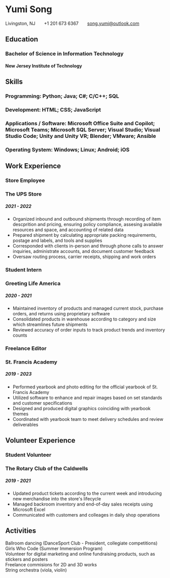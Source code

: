 # Yumi Song
Livingston, NJ &nbsp; &nbsp; &nbsp; +1 201 673 6367 &nbsp; &nbsp; &nbsp; song.yumi@outlook.com

## **Education**
### Bachelor of Science in Information Technology
#### New Jersey Institute of Technology

## **Skills**
### **Programming:** Python; Java; C#; C/C++; SQL
### **Development:** HTML; CSS; JavaScript
### **Applications / Software:** Microsoft Office Suite and Copilot; Microsoft Teams; Microsoft SQL Server; Visual Studio; Visual Studio Code; Unity and Unity VR; Blender; VMware; Ansible
### **Operating System:** Windows; Linux; Android; iOS

## **Work Experience**
### **Store Employee**
### The UPS Store
##### 2021 - 2022
#### 
+ Organized inbound and outbound shipments through recording of item descprition and pricing, ensuring policy compliance, assesing available resources and space, and accounting of related data
+ Prepared shipment by calculating appropriate packing requirements, postage and labels, and tools and supplies
+ Corresponded with clients in-person and through phone calls to answer inquiries, administrate accounts, and document customer feedback
+ Oversaw routing process, carrier receipts, shipping and work orders

### **Student Intern**
### Greeting Life America
##### 2020 - 2021
####
+ Maintained inventory of products and managed current stock, purchase orders, and returns using proprietary software
+ Consolidated products in warehouse according to category and size which streamlines future shipments
+ Reviewed accuracy of order inputs to track product trends and inventory counts

### **Freelance Editor**
### St. Francis Academy
##### 2019 - 2023
####
+ Performed yearbook and photo editing for the official yearbook of St. Francis Academy
+ Utilized software to enhance and repair images based on set standards and customer specifications
+ Designed and produced digital graphics coinciding with yearbook themes
+ Coordinated with yearbook team to meet delivery schedules and review deliverables

## **Volunteer Experience**
### **Student Volunteer**
### The Rotary Club of the Caldwells
##### 2019 - 2021
####
+ Updated product tickets according to the current week and introducing new merchandise into the store's lifecycle
+ Managed backroom inventory and end-of-day sales receipts using Microsoft Excel
+ Communicated with customers and colleages in daily shop operations

## **Activities**
Ballroom dancing (DanceSport Club - President, collegiate competitions)  
Girls Who Code (Summer Immersion Program)  
Volunteer for digital marketing and online fundraising products, such as stickers and posters  
Freelance commisions for 2D and 3D works  
String orchestra (viola, violin)
